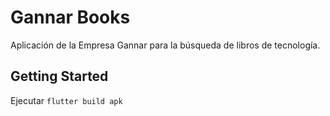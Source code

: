 # Gannar Books

Aplicación de la Empresa Gannar para la búsqueda de libros de tecnología.

## Getting Started

Ejecutar `flutter build apk`
